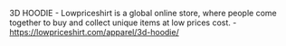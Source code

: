 3D HOODIE - Lowpriceshirt is a global online store, where people come together to buy and collect unique items at low prices cost. - https://lowpriceshirt.com/apparel/3d-hoodie/
